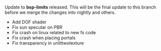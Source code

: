Update to **bsp-limits** released. This will be the final update to this branch before we merge the changes into nightly and others.

- Add DOF shader
- Fix sun specular on PBR
- Fix crash on linux related to new fs code
- Fix crash when placing portals
- Fix transparency in unlittwotexture
